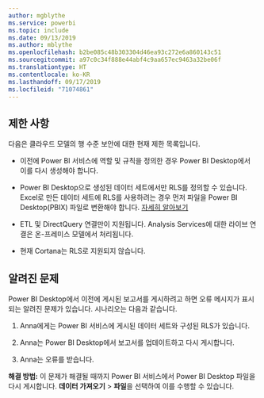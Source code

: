 ```yaml
---
author: mgblythe
ms.service: powerbi
ms.topic: include
ms.date: 09/13/2019
ms.author: mblythe
ms.openlocfilehash: b2be085c48b303304d46ea93c272e6a860143c51
ms.sourcegitcommit: a97c0c34f888e44abf4c9aa657ec9463a32be06f
ms.translationtype: HT
ms.contentlocale: ko-KR
ms.lasthandoff: 09/17/2019
ms.locfileid: "71074861"
---
```

## <a name="limitations"></a>제한 사항

다음은 클라우드 모델의 행 수준 보안에 대한 현재 제한 목록입니다.

* 이전에 Power BI 서비스에 역할 및 규칙을 정의한 경우 Power BI Desktop에서 이를 다시 생성해야 합니다.

* Power BI Desktop으로 생성된 데이터 세트에서만 RLS를 정의할 수 있습니다. Excel로 만든 데이터 세트에 RLS를 사용하려는 경우 먼저 파일을 Power BI Desktop(PBIX) 파일로 변환해야 합니다. [자세히 알아보기](../desktop-import-excel-workbooks.md)

* ETL 및 DirectQuery 연결만이 지원됩니다. Analysis Services에 대한 라이브 연결은 온-프레미스 모델에서 처리됩니다.

* 현재 Cortana는 RLS로 지원되지 않습니다.

## <a name="known-issues"></a>알려진 문제

Power BI Desktop에서 이전에 게시된 보고서를 게시하려고 하면 오류 메시지가 표시되는 알려진 문제가 있습니다. 시나리오는 다음과 같습니다.

1. Anna에게는 Power BI 서비스에 게시된 데이터 세트와 구성된 RLS가 있습니다.

1. Anna는 Power BI Desktop에서 보고서를 업데이트하고 다시 게시합니다.

1. Anna는 오류를 받습니다.

**해결 방법:** 이 문제가 해결될 때까지 Power BI 서비스에서 Power BI Desktop 파일을 다시 게시합니다. **데이터 가져오기** > **파일**을 선택하여 이를 수행할 수 있습니다.
